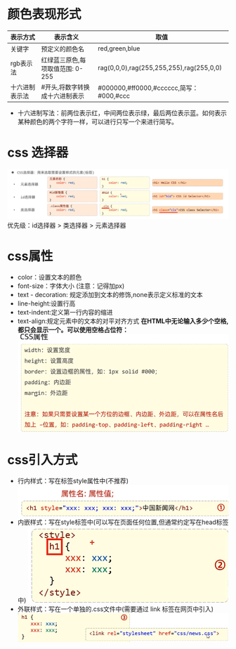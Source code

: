 # 颜色表现形式

|表示方式|表示含义|取值|
|---|---|---
|关键字|预定义的颜色名|red,green,blue|
|rgb表示法|红绿蓝三原色,每项取值范围: 0-255|rag(0,0,0),rag(255,255,255),rag(255,0,0)|
|十六进制表示法|#开头,将数字转换成十六进制表示|#000000,#ff0000,#cccccc,简写：#000,#ccc|
* 十六进制写法：前两位表示红，中间两位表示绿，最后两位表示蓝。如何表示某种颜色的两个字符一样，可以进行只写一个来进行简写。
# css 选择器
![Alt text](image-3.png)
优先级：id选择器 > 类选择器 > 元素选择器
# css属性
* color：设置文本的颜色
* font-size：字体大小 (注意：记得加px)
* text - decoration: 规定添加到文本的修饰,none表示定义标准的文本
* line-height:设置行高
* text-indent:定义第一行内容的缩进
* text-align:规定元素中的文本的对平对齐方式
**在HTML中无论输入多少个空格,都只会显示一个。可以使用空格占位符：&nbsp;**
![Alt text](image-5.png)

# css引入方式
* 行内样式：写在标签style属性中(不推荐)
  ![Alt text](image.png)
* 内嵌样式：写在style标签中(可以写在页面任何位置,但通常约定写在head标签中)
  ![Alt text](image-1.png)
* 外联样式：写在一个单独的.css文件中(需要通过 link 标签在网页中引入)
  ![Alt text](image-2.png)